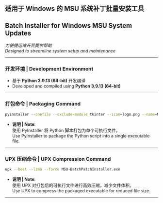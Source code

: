 
## **适用于 Windows 的 MSU 系统补丁批量安装工具**  
## **Batch Installer for Windows MSU System Updates**  
*为便捷运维开荒提供帮助*  
*Designed to streamline system setup and maintenance*

---

### **开发环境 | Development Environment**  
- 基于 **Python 3.9.13 (64-bit)** 开发编译  
- Developed and compiled using **Python 3.9.13 (64-bit)**  

---

### **打包命令 | Packaging Command**  
```bash
pyinstaller --onefile --exclude-module tkinter --icon=logo.png --name=MSU-BatchPatchInstaller main.py
```
- **说明 | Note**:  
  使用 PyInstaller 将 Python 脚本打包为单个可执行文件。  
  Use PyInstaller to package the Python script into a single executable file.

---

### **UPX 压缩命令 | UPX Compression Command**  
```bash
upx --best --lzma --force MSU-BatchPatchInstaller.exe
```
- **说明 | Note**:  
  使用 UPX 对打包后的可执行文件进行高效压缩，减少文件体积。  
  Use UPX to compress the packaged executable for reduced file size.

---
